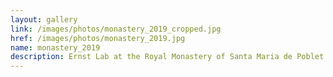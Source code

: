 ```yaml
---
layout: gallery
link: /images/photos/monastery_2019_cropped.jpg
href: /images/photos/monastery_2019.jpg
name: monastery_2019 
description: Ernst Lab at the Royal Monastery of Santa Maria de Poblet in Catalonia, Spain (2019)
---
```


